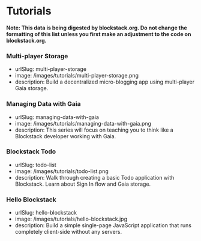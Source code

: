 # Tutorials

**Note: This data is being digested by blockstack.org. Do not change the formatting of this list unless you first make an adjustment to the code on blockstack.org.**

### Multi-player Storage

- urlSlug: multi-player-storage
- image: /images/tutorials/multi-player-storage.png
- description: Build a decentralized micro-blogging app using multi-player Gaia storage.

### Managing Data with Gaia

- urlSlug: managing-data-with-gaia
- image: /images/tutorials/managing-data-with-gaia.png
- description: This series will focus on teaching you to think like a Blockstack developer working with Gaia.

### Blockstack Todo

- urlSlug: todo-list
- image: /images/tutorials/todo-list.png
- description: Walk through creating a basic Todo application with Blockstack. Learn about Sign In flow and Gaia storage.

### Hello Blockstack

- urlSlug: hello-blockstack
- image: /images/tutorials/hello-blockstack.jpg
- description: Build a simple single-page JavaScript application that runs completely client-side without any servers.
